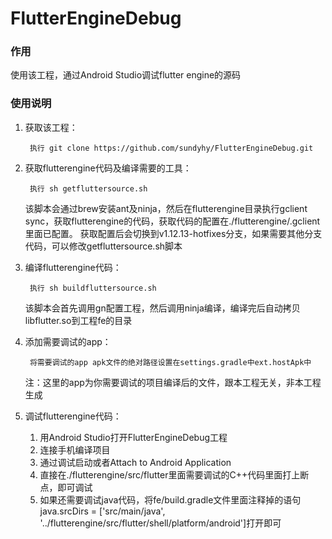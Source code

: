 # FlutterEngineDebug

### 作用
使用该工程，通过Android Studio调试flutter engine的源码

### 使用说明

1. 获取该工程：

        执行 git clone https://github.com/sundyhy/FlutterEngineDebug.git

2. 获取flutterengine代码及编译需要的工具：
		
        执行 sh getfluttersource.sh

    该脚本会通过brew安装ant及ninja，然后在flutterengine目录执行gclient sync，获取flutterengine的代码，获取代码的配置在./flutterengine/.gclient里面已配置。
获取配置后会切换到v1.12.13-hotfixes分支，如果需要其他分支代码，可以修改getfluttersource.sh脚本

3. 编译flutterengine代码：
	
        执行 sh buildfluttersource.sh

    该脚本会首先调用gn配置工程，然后调用ninja编译，编译完后自动拷贝libflutter.so到工程fe的目录

4. 添加需要调试的app：
	
        将需要调试的app apk文件的绝对路径设置在settings.gradle中ext.hostApk中

    注：这里的app为你需要调试的项目编译后的文件，跟本工程无关，非本工程生成

5. 调试flutterengine代码：
    
    1.	用Android Studio打开FlutterEngineDebug工程
    2.	连接手机编译项目
    3.	通过调试启动或者Attach to Android Application
    4.	直接在./flutterengine/src/flutter里面需要调试的C++代码里面打上断点，即可调试
    5.	如果还需要调试java代码，将fe/build.gradle文件里面注释掉的语句java.srcDirs = ['src/main/java', '../flutterengine/src/flutter/shell/platform/android']打开即可